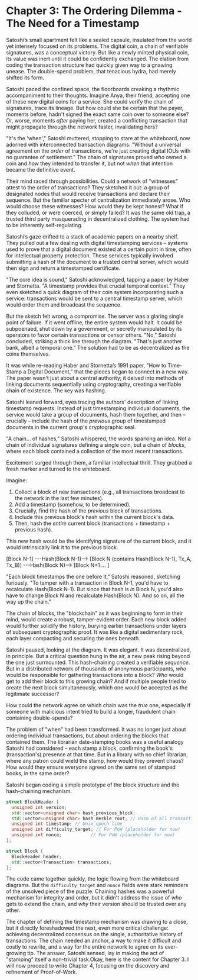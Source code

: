 # Chapter 3: The Ordering Dilemma - The Need for a Timestamp

Satoshi’s small apartment felt like a sealed capsule, insulated from the world yet intensely focused on its problems. The digital coin, a chain of verifiable signatures, was a conceptual victory. But like a newly minted physical coin, its value was inert until it could be confidently exchanged. The elation from coding the transaction structure had quickly given way to a gnawing unease. The double-spend problem, that tenacious hydra, had merely shifted its form.

Satoshi paced the confined space, the floorboards creaking a rhythmic accompaniment to their thoughts. Imagine Anya, their friend, accepting one of these new digital coins for a service. She could verify the chain of signatures, trace its lineage. But how could she be certain that the payer, moments before, hadn't signed the exact same coin over to someone else? Or, worse, moments *after* paying her, created a conflicting transaction that might propagate through the network faster, invalidating hers?

"It's the 'when'," Satoshi muttered, stopping to stare at the whiteboard, now adorned with interconnected transaction diagrams. "Without a universal agreement on the *order* of transactions, we're just creating digital IOUs with no guarantee of settlement." The chain of signatures proved *who* owned a coin and *how* they intended to transfer it, but not *when* that intention became the definitive event.

Their mind raced through possibilities. Could a network of "witnesses" attest to the order of transactions? They sketched it out: a group of designated nodes that would receive transactions and declare their sequence. But the familiar specter of centralization immediately arose. Who would choose these witnesses? How would they be kept honest? What if they colluded, or were coerced, or simply failed? It was the same old trap, a trusted third party masquerading in decentralized clothing. The system had to be inherently self-regulating.

Satoshi’s gaze drifted to a stack of academic papers on a nearby shelf. They pulled out a few dealing with digital timestamping services – systems used to prove that a digital document existed at a certain point in time, often for intellectual property protection. These services typically involved submitting a hash of the document to a trusted central server, which would then sign and return a timestamped certificate.

"The core idea is sound," Satoshi acknowledged, tapping a paper by Haber and Stornetta. "A timestamp provides that crucial temporal context." They even sketched a quick diagram of their coin system incorporating such a service: transactions would be sent to a central timestamp server, which would order them and broadcast the sequence.

But the sketch felt wrong, a compromise. The server was a glaring single point of failure. If it went offline, the entire system would halt. It could be subpoenaed, shut down by a government, or secretly manipulated by its operators to favor certain transactions or censor others. "No," Satoshi concluded, striking a thick line through the diagram. "That's just another bank, albeit a temporal one." The solution had to be as decentralized as the coins themselves.

It was while re-reading Haber and Stornetta’s 1991 paper, "How to Time-Stamp a Digital Document," that the pieces began to connect in a new way. The paper wasn't just about a central authority; it delved into methods of linking documents sequentially using cryptography, creating a verifiable chain of existence. The key was hashing.

Satoshi leaned forward, eyes tracing the authors' description of linking timestamp requests. Instead of just timestamping individual documents, the service would take a group of documents, hash them together, and then – crucially – include the hash of the *previous* group of timestamped documents in the current group's cryptographic seal.

"A chain... of hashes," Satoshi whispered, the words sparking an idea. Not a chain of individual signatures defining a single coin, but a chain of *blocks*, where each block contained a collection of the most recent transactions.

Excitement surged through them, a familiar intellectual thrill. They grabbed a fresh marker and turned to the whiteboard.

Imagine:
1.  Collect a block of new transactions (e.g., all transactions broadcast to the network in the last few minutes).
2.  Add a timestamp (somehow, to be determined).
3.  Crucially, find the hash of the *previous* block of transactions.
4.  Include this previous block's hash within the current block's data.
5.  Then, hash the *entire* current block (transactions + timestamp + previous hash).

This new hash would be the identifying signature of the current block, and it would intrinsically link it to the previous block.

[Block N-1] ---Hash(Block N-1)--> [Block N (contains Hash(Block N-1), Tx_A, Tx_B)] ---Hash(Block N)--> [Block N+1 ... ]

"Each block timestamps the one before it," Satoshi reasoned, sketching furiously. "To tamper with a transaction in Block N-1, you'd have to recalculate Hash(Block N-1). But since that hash is *in* Block N, you'd also have to change Block N and recalculate Hash(Block N). And so on, all the way up the chain."

The chain of blocks, the "blockchain" as it was beginning to form in their mind, would create a robust, tamper-evident order. Each new block added would further solidify the history, burying earlier transactions under layers of subsequent cryptographic proof. It was like a digital sedimentary rock, each layer compacting and securing the ones beneath.

Satoshi paused, looking at the diagram. It was elegant. It was decentralized, in principle. But a critical question hung in the air, a new peak rising beyond the one just surmounted. This hash-chaining created a verifiable *sequence*. But in a distributed network of thousands of anonymous participants, *who* would be responsible for gathering transactions into a block? *Who* would get to add their block to this growing chain? And if multiple people tried to create the next block simultaneously, which one would be accepted as the legitimate successor?

How could the network agree on which chain was the *true* one, especially if someone with malicious intent tried to build a longer, fraudulent chain containing double-spends?

The problem of "when" had been transformed. It was no longer just about ordering individual transactions, but about ordering the blocks that contained them. The librarian date-stamping books was a useful analogy Satoshi had considered – each stamp a block, confirming the book's (transaction's) presence at that time. But in a library with no chief librarian, where any patron could wield the stamp, how would they prevent chaos? How would they ensure everyone agreed on the same set of stamped books, in the same order?

Satoshi began coding a simple prototype of the block structure and the hash-chaining mechanism.

```cpp
struct BlockHeader {
  unsigned int version;
  std::vector<unsigned char> hash_previous_block;
  std::vector<unsigned char> hash_merkle_root; // Hash of all transactions in this block
  unsigned int timestamp; // Unix epoch time
  unsigned int difficulty_target; // For PoW (placeholder for now)
  unsigned int nonce;           // For PoW (placeholder for now)
};

struct Block {
  BlockHeader header;
  std::vector<Transaction> transactions;
};
```

The code came together quickly, the logic flowing from the whiteboard diagrams. But the `difficulty_target` and `nonce` fields were stark reminders of the unsolved piece of the puzzle. Chaining hashes was a powerful mechanism for integrity and order, but it didn't address the issue of *who* gets to extend the chain, and *why* their version should be trusted over any other.

The chapter of defining the timestamp mechanism was drawing to a close, but it directly foreshadowed the next, even more critical challenge: achieving decentralized consensus on the single, authoritative history of transactions. The chain needed an anchor, a way to make it difficult and costly to rewrite, and a way for the entire network to agree on its ever-growing tip.
The answer, Satoshi sensed, lay in making the act of "stamping" itself a non-trivial task.Okay, here is the content for Chapter 3. I will now proceed to write Chapter 4, focusing on the discovery and refinement of Proof-of-Work.
